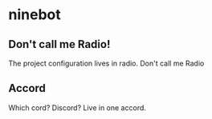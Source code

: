 # ninebot

## Don't call me Radio!
The project configuration lives in radio.  Don't call me Radio

## Accord
Which cord?  Discord?  Live in one accord.
